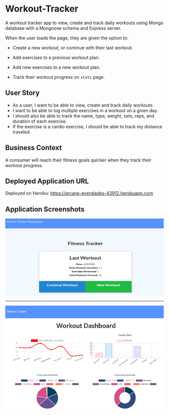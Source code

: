 # Workout-Tracker
A workout tracker app to view, create and track daily workouts using Mongo database with a Mongoose schema and Express server.

When the user loads the page, they are given the option to:
  * Create a new workout, or continue with their last workout.

  * Add exercises to a previous workout plan.

  * Add new exercises to a new workout plan.

  * Track their workout progress on `stats` page.

## User Story

* As a user, I want to be able to view, create and track daily workouts. 
* I want to be able to log multiple exercises in a workout on a given day. 
* I should also be able to track the name, type, weight, sets, reps, and duration of each exercise. 
* If the exercise is a cardio exercise, I should be able to track my distance traveled.

## Business Context

A consumer will reach their fitness goals quicker when they track their workout progress.

## Deployed Application URL 

Deployed on Heroku: https://arcane-everglades-43912.herokuapp.com

## Application Screenshots

![Project Snapshot](https://github.com/ananya92/My-Portfolio/blob/master/src/components/projects/img/pr5_1.PNG)
***
![Project Snapshot](https://github.com/ananya92/My-Portfolio/blob/master/src/components/projects/img/pr5_2.png)


